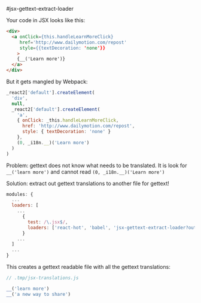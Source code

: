 #jsx-gettext-extract-loader

Your code in JSX looks like this:

```html
<div>
  <a onClick={this.handleLearnMoreClick} 
     href='http://www.dailymotion.com/repost' 
     style={{textDecoration: 'none'}}
    >
    {__('Learn more')}
  </a>
</div>
```

But it gets mangled by Webpack:

```javascript
_react2['default'].createElement(
  'div',
  null,
  _react2['default'].createElement(
    'a',
    { onClick: _this.handleLearnMoreClick,
      href: 'http://www.dailymotion.com/repost',
      style: { textDecoration: 'none' }
    },
    (0, _i18n.__)('Learn more')
  )
)
```

Problem: gettext does not know what needs to be translated. It is look for `__('learn more')` and cannot read `(0, _i18n.__)('Learn more')`

Solution: extract out gettext translations to another file for gettext!

```javascript
modules: {
  ...
  loaders: [
    ...
      {
        test: /\.jsx$/,
        loaders: ['react-hot', 'babel', 'jsx-gettext-extract-loader?output=.tmp']
      }
    ...
  ]
  ...
}

```

This creates a gettext readable file with all the gettext translations:

```javascript
// .tmp/jsx-translations.js

__('learn more')
__('a new way to share')

```